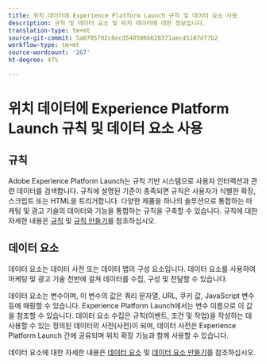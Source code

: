 ```yaml
---
title: 위치 데이터에 Experience Platform Launch 규칙 및 데이터 요소 사용
description: 규칙 및 데이터 요소 및 위치 데이터에 대한 정보입니다.
translation-type: tm+mt
source-git-commit: 5a0705f02c8ecd540506b628371aec45107df7b2
workflow-type: tm+mt
source-wordcount: '267'
ht-degree: 47%

---
```



# 위치 데이터에 Experience Platform Launch 규칙 및 데이터 요소 사용

## 규칙

Adobe Experience Platform Launch는 규칙 기반 시스템으로 사용자 인터랙션과 관련 데이터를 검색합니다. 규칙에 설명된 기준이 충족되면 규칙은 사용자가 식별한 확장, 스크립트 또는 HTML을 트리거합니다. 다양한 제품을 하나의 솔루션으로 통합하는 마케팅 및 광고 기술의 데이터와 기능을 통합하는 규칙을 구축할 수 있습니다. 규칙에 대한 자세한 내용은 [규칙](https://docs.adobe.com/content/help/ko-KR/launch/using/reference/manage-resources/rules.html) 및 [규칙 만들기](https://docs.adobe.com/content/help/ko-KR/launch/using/reference/manage-resources/rules.html#create-a-rule)를 참조하십시오.

## 데이터 요소

데이터 요소는 데이터 사전 또는 데이터 맵의 구성 요소입니다. 데이터 요소를 사용하여 마케팅 및 광고 기술 전반에 걸쳐 데이터를 수집, 구성 및 전달할 수 있습니다.

데이터 요소는 변수이며, 이 변수의 값은 쿼리 문자열, URL, 쿠키 값, JavaScript 변수 등에 매핑할 수 있습니다. Experience Platform Launch에서는 변수 이름으로 이 값을 참조할 수 있습니다. 데이터 요소 수집은 규칙(이벤트, 조건 및 작업)을 작성하는 데 사용할 수 있는 정의된 데이터의 사전(사전)이 되며, 데이터 사전은 Experience Platform Launch 간에 공유되며 위치 확장 기능과 함께 사용할 수 있습니다.

데이터 요소에 대한 자세한 내용은 [데이터 요소](https://docs.adobe.com/content/help/ko-KR/launch/using/reference/manage-resources/data-elements.html) 및 [데이터 요소 만들기](https://docs.adobe.com/content/help/ko-KR/launch/using/reference/manage-resources/data-elements.html#create-a-data-element)를 참조하십시오.

